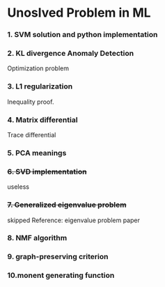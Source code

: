 # Unoslved Problem in ML

### 1. SVM solution and python implementation



### 2. KL divergence Anomaly Detection

Optimization problem


### 3. L1 regularization

Inequality proof.


### 4. Matrix differential

Trace differential


### 5. PCA meanings


### ~~6. SVD implementation~~
useless

### ~~7. Generalized eigenvalue problem~~
skipped
Reference: eigenvalue problem paper


### 8. NMF algorithm


### 9. graph-preserving criterion


### 10.monent generating function